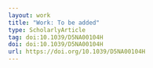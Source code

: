 ```yaml
---
layout: work
title: "Work: To be added"
type: ScholarlyArticle
tag: doi:10.1039/D5NA00104H
doi: doi:10.1039/D5NA00104H
url: https://doi.org/10.1039/D5NA00104H
---
```

